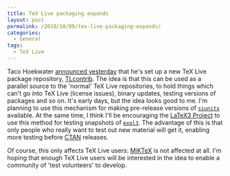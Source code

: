 ```yaml
---
title: TeX Live packaging expands
layout: post
permalink: /2010/10/09/tex-live-packaging-expands/
categories:
  - General
tags:
  - TeX Live
---
```

Taco Hoekwater [announced yesterday](https://tug.org/pipermail/tex-live/2010-October/027486.html) that he's set up a new TeX Live package repository, [TLcontrib](http://tlcontrib.metatex.org/). The idea is that this can be used as a parallel source to the 'normal' TeX Live repositories, to hold things which can't go into TeX Live (license issues), binary updates, testing versions of packages and so on. It's early days, but the idea looks good to me. I'm planning to use this mechanism for making pre-release versions of [`siunitx`](https://ctan.org/pkg/siunitx) available. At the same time, I think I'll be encouraging the [LaTeX3 Project](https://www.latex-project.org/latex3.html) to use this method for testing snapshots of [`expl3`](https://ctan.org/pkg/expl3). The advantage of this is that only people who really want to test out new material will get it, enabling more testing before [CTAN](https://www.ctan.org) releases.

Of course, this only affects TeX Live users: [MiKTeX](https://www.miktex.org/) is not affected at all. I'm hoping that enough TeX Live users will be interested in the idea to enable a community of 'test volunteers' to develop.

